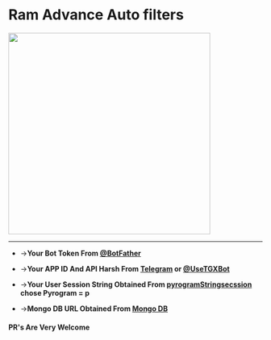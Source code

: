 # Ram Advance Auto filters

<p align=center"><a href="https://t.me/EagleUnionElizaSupport"><img src="https://telegra.ph/file/2504928b2eb7a1e470a70.jpg" width="400"></a></p>
<p align="center">
 
------------------
* ->__Your Bot Token From [@BotFather](http://www.telegram.dog/BotFather)__

* ->__Your APP ID And API Harsh From [Telegram](http://www.my.telegram.org) or [@UseTGXBot](http://www.telegram.dog/UseTGXBot)__

* ->__Your User Session String Obtained From [pyrogramStringsecssion](https://replit.com/@SpEcHiDe/GenerateStringSession) chose Pyrogram = p__

* ->__Mongo DB URL Obtained From [Mongo DB](http://www.mongodb.com)__

#### PR's Are Very Welcome


